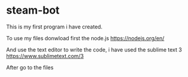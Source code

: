 # steam-bot
This is my first program i have created.


To use my files donwload first the node.js https://nodejs.org/en/

And use the text editor to write the code, i have used the sublime text 3 https://www.sublimetext.com/3

After go to the files 
